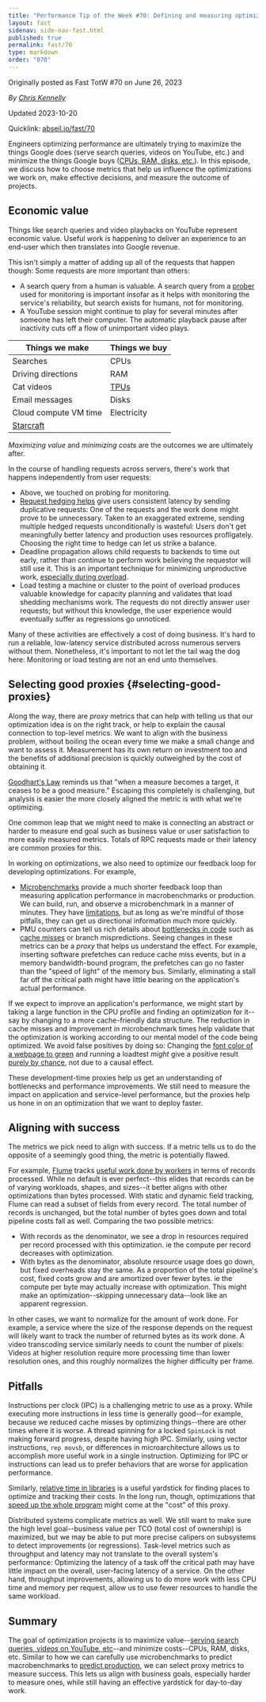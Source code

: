 ```yaml
---
title: "Performance Tip of the Week #70: Defining and measuring optimization success"
layout: fast
sidenav: side-nav-fast.html
published: true
permalink: fast/70
type: markdown
order: "070"
---
```


Originally posted as Fast TotW #70 on June 26, 2023

*By [Chris Kennelly](mailto:ckennelly@google.com)*

Updated 2023-10-20

Quicklink: [abseil.io/fast/70](https://abseil.io/fast/70)


Engineers optimizing performance are ultimately trying to maximize the things
Google does (serve search queries, videos on YouTube, etc.) and minimize the
things Google buys ([CPUs, RAM, disks, etc.](/fast/7)). In this episode, we
discuss how to choose metrics that help us influence the optimizations we work
on, make effective decisions, and measure the outcome of projects.

## Economic value

Things like search queries and video playbacks on YouTube represent economic
value. Useful work is happening to deliver an experience to an end-user which
then translates into Google revenue.

This isn't simply a matter of adding up all of the requests that happen though:
Some requests are more important than others:

*   A search query from a human is valuable. A search query from a
    [prober](https://sre.google/sre-book/practical-alerting/#black-box-monitoring)
    used for monitoring is important insofar as it helps with monitoring the
    service's reliability, but search exists for humans, not for monitoring.
*   A YouTube session might continue to play for several minutes after someone
    has left their computer. The automatic playback pause after inactivity cuts
    off a flow of unimportant video plays.

**Things we make**                                                | **Things we buy**
----------------------------------------------------------------- | -----------------
Searches                                                          | CPUs
Driving directions                                                | RAM
Cat videos                                                        | [TPUs](https://dl.acm.org/doi/abs/10.1145/3079856.3080246)
Email messages                                                    | Disks
Cloud compute VM time                                             | Electricity
[Starcraft](https://en.wikipedia.org/wiki/AlphaStar_\(software\)) |

*Maximizing value* and *minimizing costs* are the outcomes we are ultimately
after.

In the course of handling requests across servers, there's work that happens
independently from user requests:

*   Above, we touched on probing for monitoring.
*   [Request hedging helps](https://research.google/pubs/pub40801/) give users
    consistent latency by sending duplicative requests: One of the requests and
    the work done might prove to be unnecessary. Taken to an exaggerated
    extreme, sending multiple hedged requests unconditionally is wasteful: Users
    don't get meaningfully better latency and production uses resources
    profligately. Choosing the right time to hedge can let us strike a balance.
*   Deadline propagation allows child requests to backends to time out early,
    rather than continue to perform work believing the requestor will still use
    it. This is an important technique for minimizing unproductive work,
    [especially during overload](https://sre.google/sre-book/addressing-cascading-failures/#xref_cascading-failure_latency-and-deadlines).
*   Load testing a machine or cluster to the point of overload produces valuable
    knowledge for capacity planning and validates that load shedding mechanisms
    work. The requests do not directly answer user requests; but without this
    knowledge, the user experience would eventually suffer as regressions go
    unnoticed.

Many of these activities are effectively a cost of doing business. It's hard to
run a reliable, low-latency service distributed across numerous servers without
them. Nonetheless, it's important to not let the tail wag the dog here:
Monitoring or load testing are not an end unto themselves.

## Selecting good proxies {#selecting-good-proxies}

Along the way, there are *proxy* metrics that can help with telling us that our
optimization idea is on the right track, or help to explain the causal
connection to top-level metrics. We want to align with the business problem,
without boiling the ocean every time we make a small change and want to assess
it. Measurement has its own return on investment too and the benefits of
additional precision is quickly outweighed by the cost of obtaining it.

[Goodhart's Law](https://en.wikipedia.org/wiki/Goodhart%27s_law) reminds us that
"when a measure becomes a target, it ceases to be a good measure." Escaping this
completely is challenging, but analysis is easier the more closely aligned the
metric is with what we're optimizing.

One common leap that we might need to make is connecting an abstract or harder
to measure end goal such as business value or user satisfaction to more easily
measured metrics. Totals of RPC requests made or their latency are common
proxies for this.

In working on optimizations, we also need to optimize our feedback loop for
developing optimizations. For example,

*   [Microbenchmarks](/fast/75) provide a much shorter feedback loop than
    measuring application performance in macrobenchmarks or production. We can
    build, run, and observe a microbenchmark in a manner of minutes. They have
    [limitations](/fast/39), but as long as we're mindful of those pitfalls,
    they can get us directional information much more quickly.
*   PMU counters can tell us rich details about [bottlenecks in code](/fast/53)
    such as [cache misses](/fast/62) or branch mispredictions. Seeing changes in
    these metrics can be a *proxy* that helps us understand the effect. For
    example, inserting software prefetches can reduce cache miss events, but in
    a memory bandwidth-bound program, the prefetches can go no faster than the
    "speed of light" of the memory bus. Similarly, eliminating a stall far off
    the critical path might have little bearing on the application's actual
    performance.

If we expect to improve an application's performance, we might start by taking a
large function in the CPU profile and finding an optimization for it--say by
changing to a more cache-friendly data structure. The reduction in cache misses
and improvement in microbenchmark times help validate that the optimization is
working according to our mental model of the code being optimized. We avoid
false positives by doing so: Changing the
[font color of a webpage to green](https://xkcd.com/882/) and running a loadtest
*might* give a positive result
[purely by chance](https://en.wikipedia.org/wiki/Bonferroni_correction), not due
to a causal effect.

These development-time proxies help us get an understanding of bottlenecks and
performance improvements. We still need to measure the impact on application and
service-level performance, but the proxies help us hone in on an optimization
that we want to deploy faster.

## Aligning with success

The metrics we pick need to align with success. If a metric tells us to do the
opposite of a seemingly good thing, the metric is potentially flawed.

For example, [Flume](https://research.google/pubs/pub35650/) tracks
[useful work done by workers](/fast/7) in terms of records processed. While no
default is ever perfect--this elides that records can be of varying workloads,
shapes, and sizes--it better aligns with other optimizations than bytes
processed. With static and dynamic field tracking, Flume can read a subset of
fields from every record. The total number of records is unchanged, but the
total number of bytes goes down and total pipeline costs fall as well. Comparing
the two possible metrics:

*   With records as the denominator, we see a drop in resources required per
    record processed with this optimization. ie the compute per record decreases
    with optimization.
*   With bytes as the denominator, absolute resource usage does go down, but
    fixed overheads stay the same. As a proportion of the total pipeline's cost,
    fixed costs grow and are amortized over fewer bytes. ie the compute per byte
    may actually increase with optimization. This might make an
    optimization--skipping unnecessary data--look like an apparent regression.

In other cases, we want to normalize for the amount of work done. For example, a
service where the size of the response depends on the request will likely want
to track the number of returned bytes as its work done. A video transcoding
service similarly needs to count the number of pixels: Videos at higher
resolution require more processing time than lower resolution ones, and this
roughly normalizes the higher difficulty per frame.

## Pitfalls

Instructions per clock (IPC) is a challenging metric to use as a proxy. While
executing more instructions in less time is generally good--for example, because
we reduced cache misses by optimizing things--there are other times where it is
worse. A thread spinning for a locked `SpinLock` is not making forward progress,
despite having high IPC. Similarly, using vector instructions, `rep movsb`, or
differences in microarchitecture allows us to accomplish more useful work in a
single instruction. Optimizing for IPC or instructions can lead us to prefer
behaviors that are worse for application performance.

Similarly,
[relative time in libraries](https://static.googleusercontent.com/media/research.google.com/en//pubs/archive/44271.pdf)
is a useful yardstick for finding places to optimize and tracking their costs.
In the long run, though, optimizations that
[speed up the whole program](https://research.google/pubs/pub50370.pdf) might
come at the "cost" of this proxy.

Distributed systems complicate metrics as well. We still want to make sure the
high level goal--business value per TCO (total cost of ownership) is maximized,
but we may be able to put more precise calipers on subsystems to detect
improvements (or regressions). Task-level metrics such as throughput and latency
may not translate to the overall system's performance: Optimizing the latency of
a task off the critical path may have little impact on the overall, user-facing
latency of a service. On the other hand, throughput improvements, allowing us to
do more work with less CPU time and memory per request, allow us to use fewer
resources to handle the same workload.

## Summary

The goal of optimization projects is to maximize
value--[serving search queries, videos on YouTube, etc](/fast/7)--and minimize
costs--CPUs, RAM, disks, etc. Similar to how we can carefully use
microbenchmarks to predict macrobenchmarks to [predict production](/fast/39), we
can select proxy metrics to measure success. This lets us align with business
goals, especially harder to measure ones, while still having an effective
yardstick for day-to-day work.
